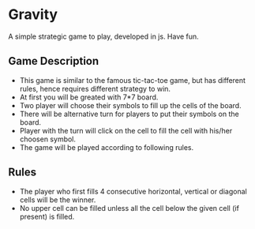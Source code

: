 # Gravity

A simple strategic game to play, developed in js. Have fun.

## Game Description

- This game is similar to the famous tic-tac-toe game, but has different rules, hence requires different strategy to win.
- At first you will be greated with 7*7 board.
- Two player will choose their symbols to fill up the cells of the board.
- There will be alternative turn for players to put their symbols on the board.
- Player with the turn will click on the cell to fill the cell with his/her choosen symbol.
- The game will be played according to following rules.

## Rules

- The player who first fills 4 consecutive horizontal, vertical or diagonal cells will be the winner.
- No upper cell can be filled unless all the cell below the given cell (if present) is filled.
